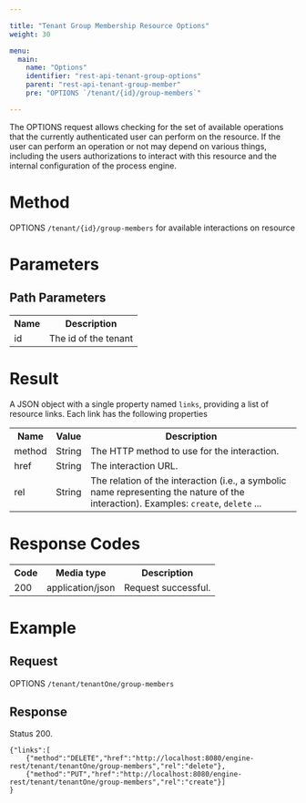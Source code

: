 ```yaml
---

title: "Tenant Group Membership Resource Options"
weight: 30

menu:
  main:
    name: "Options"
    identifier: "rest-api-tenant-group-options"
    parent: "rest-api-tenant-group-member"
    pre: "OPTIONS `/tenant/{id}/group-members`"

---
```


The OPTIONS request allows checking for the set of available operations that the currently authenticated user can perform on the resource. If the user can perform an operation or not may depend on various things, including the users authorizations to interact with this resource and the internal configuration of the process engine.

# Method

OPTIONS `/tenant/{id}/group-members` for available interactions on resource


# Parameters

## Path Parameters

<table class="table table-striped">
  <tr>
    <th>Name</th>
    <th>Description</th>
  </tr>
  <tr>
    <td>id</td>
    <td>The id of the tenant</td>
  </tr>
</table>


# Result

A JSON object with a single property named `links`, providing a list of resource links. Each link has the following properties

<table class="table table-striped">
  <tr>
    <th>Name</th>
    <th>Value</th>
    <th>Description</th>
  </tr>
  <tr>
    <td>method</td>
    <td>String</td>
    <td>The HTTP method to use for the interaction.</td>
  </tr>
  <tr>
    <td>href</td>
    <td>String</td>
    <td>The interaction URL.</td>
  </tr>
  <tr>
    <td>rel</td>
    <td>String</td>
    <td>The relation of the interaction (i.e., a symbolic name representing the nature of the interaction). Examples: <code>create</code>, <code>delete</code> ...</td>
  </tr>
</table>


# Response Codes


<table class="table table-striped">
  <tr>
    <th>Code</th>
    <th>Media type</th>
    <th>Description</th>
  </tr>
  <tr>
    <td>200</td>
    <td>application/json</td>
    <td>Request successful.</td>
  </tr>
</table>


# Example


## Request

OPTIONS `/tenant/tenantOne/group-members`

## Response

Status 200.

    {"links":[
        {"method":"DELETE","href":"http://localhost:8080/engine-rest/tenant/tenantOne/group-members","rel":"delete"},
        {"method":"PUT","href":"http://localhost:8080/engine-rest/tenant/tenantOne/group-members","rel":"create"}]
    }
